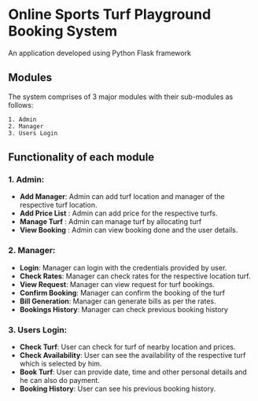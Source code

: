 # Online Sports Turf Playground Booking System
 An application developed using Python Flask framework
## Modules 
 
The system comprises of 3 major modules with their sub-modules as follows:
```
1. Admin 
2. Manager 
3. Users Login 
```

## Functionality of each module 

### 1. Admin: 

- **Add Manager**: Admin can add turf location and manager of the respective turf
location.
- **Add Price List** : Admin can add price for the respective turfs.
- **Manage Turf** : Admin can manage turf by allocating turf 
- **View Booking** : Admin can view booking done and the user details.

### 2. Manager:

- **Login**: Manager can login with the credentials provided by user.
- **Check Rates**: Manager can check rates for the respective location turf.
- **View Request**: Manager can view request for turf bookings.
- **Confirm Booking**: Manager can confirm the booking of the turf
- **Bill Generation**: Manager can generate bills as per the rates.
- **Bookings History**: Manager can check previous booking history

### 3. Users Login:

- **Check Turf**: User can check for turf of nearby location and prices.
- **Check Availability**: User can see the availability of the respective turf which is selected by him.
- **Book Turf**: User can provide date, time and other personal details and he can also do payment.
- **Booking History**: User can see his previous booking history.

